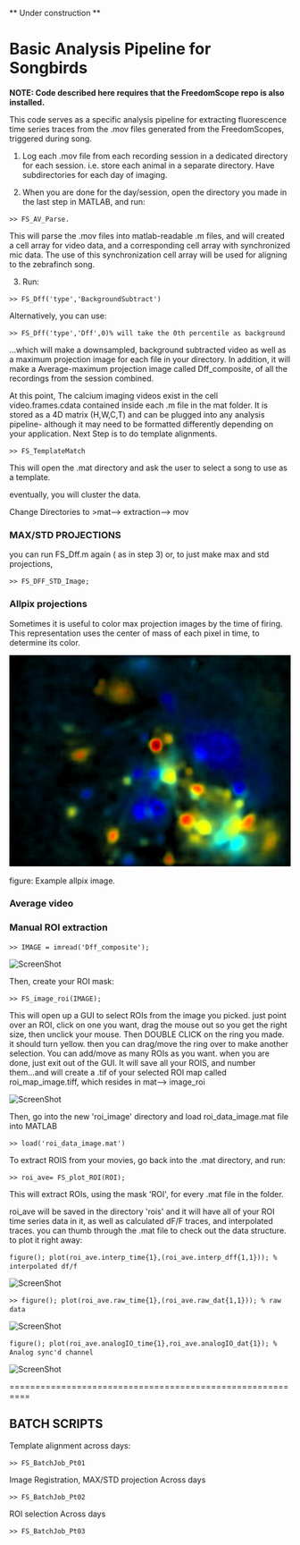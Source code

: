 
** Under construction **

# Basic Analysis Pipeline for Songbirds

**NOTE: Code described here requires that the FreedomScope repo is also installed.**

This code serves as a specific analysis pipeline for extracting fluorescence time series traces from the .mov files generated from the FreedomScopes, triggered during song.

1. Log each .mov file from each recording session in  a dedicated directory for each session. i.e. store each animal in a separate directory. Have subdirectories for each day of imaging.

2. When you are done for the day/session, open the directory you made in the last step in MATLAB, and run:

```
>> FS_AV_Parse.
```

This will parse the .mov files into matlab-readable .m files, and will created a cell array for video data, and a corresponding cell array with synchronized mic data. The use of this synchronization cell array will be used for aligning to the zebrafinch song.

3. Run:

```
>> FS_Dff('type','BackgroundSubtract')  
```
Alternatively, you can use:
```
>> FS_Dff('type','Dff',0)% will take the 0th percentile as background
```

...which will make a downsampled, background subtracted video as well as a maximum projection image for each file in your directory. In addition, it will make a Average-maximum projection image called Dff_composite, of all the recordings from the session combined.

At this point, The calcium imaging videos exist in the cell video.frames.cdata contained inside each .m file in the mat folder. It is stored as a 4D matrix (H,W,C,T) and can be plugged into any analysis pipeline- although it may need to be formatted differently depending on your application. Next Step is to do template alignments.


```
>> FS_TemplateMatch
```

This will open the .mat directory and ask the user to select a song to use as a template.


eventually, you will cluster the data.


Change Directories to >mat--> extraction--> mov


### MAX/STD PROJECTIONS
you can run FS_Dff.m again ( as in step 3) or, to just make max and std projections,

```
>> FS_DFF_STD_Image;
```

### Allpix projections

Sometimes it is useful to color max projection images by the time of firing. This representation uses the center of mass of each pixel in time, to determine its color.

![ScreenShot](IM/All_pix.jpg)

figure: Example allpix image.


### Average video


### Manual ROI extraction


```
>> IMAGE = imread('Dff_composite');
```
![ScreenShot](EXAMPLE_DFF2.png)

Then, create your ROI mask:
```
>> FS_image_roi(IMAGE);
```
This will open up a GUI to select ROIs from the image you picked. just point over an ROI, click on one you want, drag the mouse out so you get the right size, then unclick your mouse. Then DOUBLE CLICK on the ring you made. it should turn yellow. then you can drag/move the ring over to make another selection.  You can add/move as many ROIs as you want. when you are done, just exit out of the GUI. It will save all your ROIS, and number them...and will create a .tif of your selected ROI map called roi_map_image.tiff, which resides in mat--> image_roi


![ScreenShot](ROI_MAP.png)


Then, go into the new 'roi_image' directory and load roi_data_image.mat file into MATLAB

```
>> load('roi_data_image.mat')
```

To extract ROIS from your movies, go back into the .mat directory, and run:

```
>> roi_ave= FS_plot_ROI(ROI);
```
This will extract ROIs, using the mask 'ROI', for every .mat file in the folder.

roi_ave will be saved in the directory 'rois' and it will have all of your ROI time series data in it, as well as calculated dF/F traces, and interpolated traces. you can thumb through the .mat file to check out the data structure. to plot it right away:

```
figure(); plot(roi_ave.interp_time{1},(roi_ave.interp_dff{1,1})); % interpolated df/f
```

![ScreenShot](SW_im1.png)

```
>> figure(); plot(roi_ave.raw_time{1},(roi_ave.raw_dat{1,1})); % raw data
```

![ScreenShot](SW_im2.png)

```
figure(); plot(roi_ave.analogIO_time{1},roi_ave.analogIO_dat{1}); % Analog sync'd channel
```

![ScreenShot](SW_im3.png)

==========================================================

## BATCH SCRIPTS

Template alignment across days:
```
>> FS_BatchJob_Pt01
```

Image Registration, MAX/STD projection Across days
```
>> FS_BatchJob_Pt02
```

ROI selection Across days
```
>> FS_BatchJob_Pt03
```
